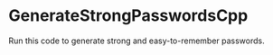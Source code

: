 # GenerateStrongPasswordsCpp
Run this code to generate strong and easy-to-remember passwords. <br />

